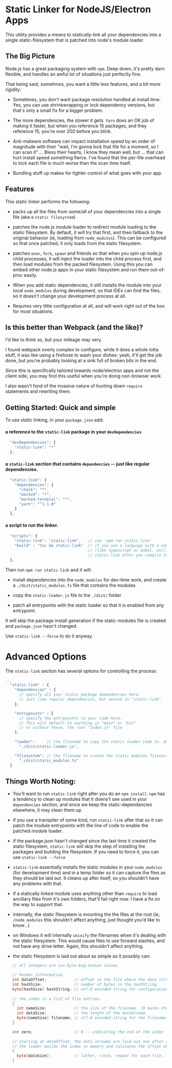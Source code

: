 # Static Linker for NodeJS/Electron Apps

This utility provides a means to statically-link all your dependencies into a single static-filesystem that is patched into node's module loader.

## The Big Picture

Node.js has a great packaging system with `npm`. Deep down, it's pretty darn flexible, and handles an awful lot of situations just perfectly fine.

That being said, sometimes, you want a little less features, and a bit more rigidity:
- Sometimes, you don't want package resolution handled at install time. Yes, you can use shrinkwrapping or lock dependency versions, but that's only a small fix for a bigger problem.

- The more dependencies, the slower it gets. `Yarn` does an OK job of making it faster, but when you reference 15 packages, and they reference 15, you're over 200 before you blink. 

- Anti-malware software can impact installation speed by an order of magnitude with their "wait, I'm gonna lock that file for a moment, so I can scan it" ... Bless their hearts, I know they mean well, but ... that can hurt install speed something fierce. I've found that the per-file overhead to lock each file is much 
worse than the scan time itself.

- Bundling stuff up makes for tighter control of what goes with your app.

## Features 

This static linker performs the following:
- packs up all the files from some/all of your dependencies into a single file (aka a `static filesystem`)

- patches the node.js module loader to redirect module loading to the static filesystem. By default, it will try that first, and then fallback to the original behavior (ie, loading from `node_modules`). This can be configured so that once patched, it only loads from the static filesystem.

- patches `exec`, `fork`, `spawn` and friends so that when you spin up node.js child processes, it will inject the loader into the child process first, and then load modules from the packed filesystem. Using this you can embed other node.js apps in your static filesystem and run them out-of-proc easily. 

- When you add static dependencies, it still installs the module into your local `node_modules` during development, so that IDEs can find the files, so it doesn't change your development process at all.

- Requires very little configuration at all, and will work right out of the box for most situations.

## Is this better than Webpack (and the like)?

I'd like to think so, but your mileage may very.

I found webpack overly complex to configure, while it does a whole lotta stuff, it was like using a firehose to wash your dishes: yeah, it'll get the job done, but you're probably looking at a sink full of broken bits in the end.

Since this is specifically tailored towards node/electron apps and *not* the client side, you may find this useful when you're doing non-browser work.

I also wasn't fond of the invasive nature of hunting down `require` statements and rewriting them. 

## Getting Started: Quick and simple

To use static linking, in your `package.json` add:

#### a reference to the `static-link` package in your `devDependencies` 

``` js
  "devDependencies": {
    "static-link": "*"
  },
```

#### a `static-link` section that contains `dependencies` -- just like regular dependencies.

``` js
  "static-link": {
    "dependencies": {
      "chalk": "*",
      "marked": "*",
      "marked-terminal": "*",
      "yarn": "^1.1.0"
    }
  },
```  

#### a script to run the linker.

``` js
  "scripts": {
    "static-link": "static-link",   // use 'npm run static-link'
    "build" : "tsc && static-link"  // if you use a language with a compiler 
                                    // (like typescript or babel, etc), run 
                                    // static-link after you compile to patch your entrypoints
  },
```

Then run `npm run static-link` and it will:

- install dependencies into the `node_modules` for dev-time work, and create a `./dist/static_modules.fs` file that contains the modules.

- copy the `static-loader.js` file to the `./dist/` folder

- patch all entrypoints with the static loader so that it is enabled from any entrypoint.

It will skip the package install generation if the static-modules file is created and `package.json` hasn't changed.

Use `static-link --force` to do it anyway.


# Advanced Options

The `static-link` section has several options for controlling the process:

```js
...
  "static-link" : {
    "dependencies" : {
      // specify all your static package dependencies here. 
      // Just like regular dependencies, but nested in "static-link"
    },

    "entrypoints" : [
      // specify the entrypoints to your code here. 
      // This will default to anything in "main" or "bin"
      // or without those, the root "index.js" file
    ],

    "loader":     // the filename to copy the static loader code to. defaults to:
      "./dist/static-loader.js", 

    "filesystem": // the filename to create the static modules filesystem. defaults to:
      "./dist/static_modules.fs" 
  }

```

## Things Worth Noting:

- You'll want to run `static-link` right after you do an `npm install`. `npm` has a tendency to clean up modules that it doens't see used in your `dependencies` section, and since we keep the static-dependencies elsewhere, it may clean them up.

- if you use a transpiler of some kind, run `static-link` after that so it can patch the module entrypoints with the line of code to enable the patched module loader.

- if the package.json hasn't changed since the last time it created the static filesystem, `static-link` will skip the step of installing the packages and building the filesystem. If you need to force it, you can use `static-link --force`

- `static-link` essentially installs the static modules in your `node_modules` (for development time) and in a temp folder so it can capture the files as they should be laid out. It cleans up after itself, so you shouldn't have any problems with that.

- if a statically linked module uses anything other than `require` to load ancillary files from it's own folders, that'll fail right now. I have a fix on the way to support that. 

- internally, the static filesystem is mounting the the files at the root (ie, `/node_modules` this shouldn't affect anything, just thought you'd like to know...)

- on Windows it will internally `unixify` the filenames when it's dealing with the static filesystem. This would cause files to use forward slashes, and not have any drive letter. Again, this shouldn't affect anything.

- the static filesystem is laid out about as simple as it possibly can:

``` java
   // all integers are six-byte-big-endian values

   // header intformation 
   int dataOffset;            // offset in the file where the data streams are.
   int hashSize;              // number of bytes in the hashString
   byte[hashSize] hashString; // utf-8 encoded string for configuration file hashing
   
   // the index is a list of file entries. 
   {
     int nameSize;            // the size of the filename. (0 marks the end of the index. -- see 'zero')
     int dataSize;            // the length of the dataStream. 
     byte[nameSize] filename; // utf-8 encoded string for the filename
   }

   int zero;                  // 0 -- indicating the end of the index
   
   // starting at dataOffset, the data streams are laid out one after another 
   // the loader builds the index in memory and calulates the offset while it loads the index.
   {
     byte[dataSize];          // lather, rinse, repeat for each file.
   }
```